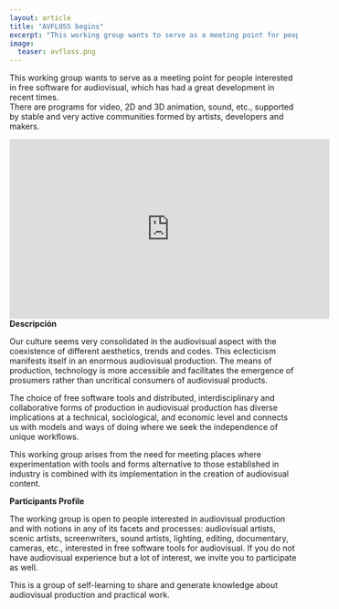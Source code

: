 ```yaml
---
layout: article
title: "AVFLOSS begins"
excerpt: "This working group wants to serve as a meeting point for people interested in free software for audiovisual works."
image:
  teaser: avfloss.png
---
```

<p>
This working group wants to serve as a meeting point for people interested in free software for audiovisual, which has had a great development in recent times.<br />
There are programs for video, 2D and 3D animation, sound, etc., supported by stable and very active communities formed by artists, developers and makers.
</p>
<iframe width="560" height="315" src="https://www.youtube.com/embed/TbQgwIwUJck" frameborder="0" allowfullscreen></iframe>
<strong>Descripción</strong>
<p>
Our culture seems very consolidated in the audiovisual aspect with the coexistence of different aesthetics, trends and codes. This eclecticism manifests itself in an enormous audiovisual production. The means of production, technology is more accessible and facilitates the emergence of prosumers rather than uncritical consumers of audiovisual products.
</p>
<p>
The choice of free software tools and distributed, interdisciplinary and collaborative forms of production in audiovisual production has diverse implications at a technical, sociological, and economic level and connects us with models and ways of doing where we seek the independence of unique workflows.
</p>
<p>
This working group arises from the need for meeting places where experimentation with tools and forms alternative to those established in industry is combined with its implementation in the creation of audiovisual content.
</p>
<strong>Participants Profile</strong>
<p>
The working group is open to people interested in audiovisual production and with notions in any of its facets and processes: audiovisual artists, scenic artists, screenwriters, sound artists, lighting, editing, documentary, cameras, etc., interested in free software tools for audiovisual. If you do not have audiovisual experience but a lot of interest, we invite you to participate as well.
</p>
<p>
This is a group of self-learning to share and generate knowledge about audiovisual production and practical work.
</p>


